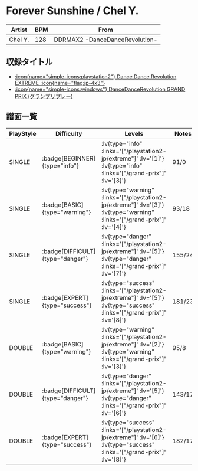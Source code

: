# Forever Sunshine / Chel Y.

|Artist|BPM|From|
|------|---|----|
|Chel Y.|128|DDRMAX2 -DanceDanceRevolution-|

## 収録タイトル

- [ :icon{name="simple-icons:playstation2"} Dance Dance Revolution EXTREME :icon{name="flag:jp-4x3"} ](/playstation2-jp/extreme)
- [ :icon{name="simple-icons:windows"} DanceDanceRevolution GRAND PRIX (グランプリプレー)](/grand-prix)

## 譜面一覧

|PlayStyle|Difficulty|Levels|Notes|Movie|
|---------|----------|------|-----|-----|
|SINGLE| :badge[BEGINNER]{type="info"} | :lv{type="info" :links='["/playstation2-jp/extreme"]' :lv='[1]'}  :lv{type="info" :links='["/grand-prix"]' :lv='[3]'} |91/0||
|SINGLE| :badge[BASIC]{type="warning"} | :lv{type="warning" :links='["/playstation2-jp/extreme"]' :lv='[3]'}  :lv{type="warning" :links='["/grand-prix"]' :lv='[4]'} |93/18||
|SINGLE| :badge[DIFFICULT]{type="danger"} | :lv{type="danger" :links='["/playstation2-jp/extreme"]' :lv='[5]'}  :lv{type="danger" :links='["/grand-prix"]' :lv='[7]'} |155/24||
|SINGLE| :badge[EXPERT]{type="success"} | :lv{type="success" :links='["/playstation2-jp/extreme"]' :lv='[5]'}  :lv{type="success" :links='["/grand-prix"]' :lv='[8]'} |181/23||
|DOUBLE| :badge[BASIC]{type="warning"} | :lv{type="warning" :links='["/playstation2-jp/extreme"]' :lv='[2]'}  :lv{type="warning" :links='["/grand-prix"]' :lv='[3]'} |95/8||
|DOUBLE| :badge[DIFFICULT]{type="danger"} | :lv{type="danger" :links='["/playstation2-jp/extreme"]' :lv='[5]'}  :lv{type="danger" :links='["/grand-prix"]' :lv='[6]'} |143/17||
|DOUBLE| :badge[EXPERT]{type="success"} | :lv{type="success" :links='["/playstation2-jp/extreme"]' :lv='[6]'}  :lv{type="success" :links='["/grand-prix"]' :lv='[8]'} |182/17||
